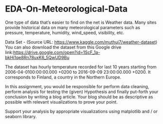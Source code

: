 # EDA-On-Meteorological-Data
One type of data that’s easier to find on the net is Weather data. Many sites provide historical data on many meteorological parameters such as pressure, temperature, humidity,
wind_speed, visibility, etc. 

Data Set - (Source URL: https://www.kaggle.com/muthuj7/weather-dataset)
You can also download the dataset from this Google drive link:https://drive.google.com/open?id=1ScF_1a-bkHi1qe8Rn78uxK6_5QwUD9Bu

The dataset has hourly temperature recorded for last 10 years starting from 2006-04-0100:00:00.000 +0200 to 2016-09-09 23:00:00.000 +0200. It corresponds to Finland, a country in
the Northern Europe. 

In this assignment, you would be responsible for perform data cleaning, perform analysis for testing the (given) Hypothesis and finally put-forth your conclusion by writing a
blog article. Your blog should be as descriptive as possible with relevant visualizations to prove your point.

Support your analysis by appropriate visualizations using matplotlib and / or seaborn library.
